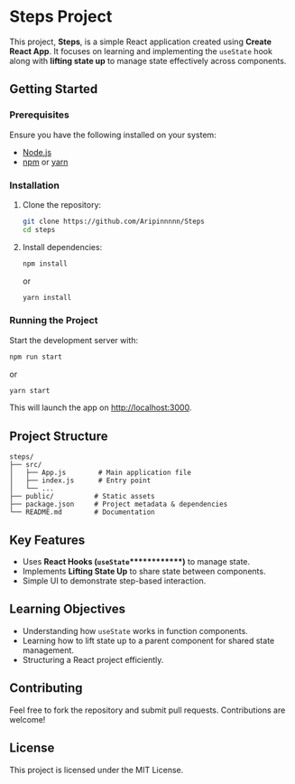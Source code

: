 # Steps Project

This project, **Steps**, is a simple React application created using **Create React App**. It focuses on learning and implementing the `useState` hook along with **lifting state up** to manage state effectively across components.

## Getting Started

### Prerequisites

Ensure you have the following installed on your system:

- [Node.js](https://nodejs.org/)
- [npm](https://www.npmjs.com/) or [yarn](https://yarnpkg.com/)

### Installation

1. Clone the repository:
   ```sh
   git clone https://github.com/Aripinnnnn/Steps
   cd steps
   ```
2. Install dependencies:
   ```sh
   npm install
   ```
   or
   ```sh
   yarn install
   ```

### Running the Project

Start the development server with:

```sh
npm run start
```

or

```sh
yarn start
```

This will launch the app on [http://localhost:3000](http://localhost:3000).

## Project Structure

```
steps/
├── src/
│   ├── App.js        # Main application file
│   ├── index.js      # Entry point
│   └── ...
├── public/          # Static assets
├── package.json     # Project metadata & dependencies
└── README.md        # Documentation
```

## Key Features

- Uses **React Hooks (********`useState`********\*\*\*\*\*\*\*\*\*\*\*\*)** to manage state.
- Implements **Lifting State Up** to share state between components.
- Simple UI to demonstrate step-based interaction.

## Learning Objectives

- Understanding how `useState` works in function components.
- Learning how to lift state up to a parent component for shared state management.
- Structuring a React project efficiently.

## Contributing

Feel free to fork the repository and submit pull requests. Contributions are welcome!

## License

This project is licensed under the MIT License.

